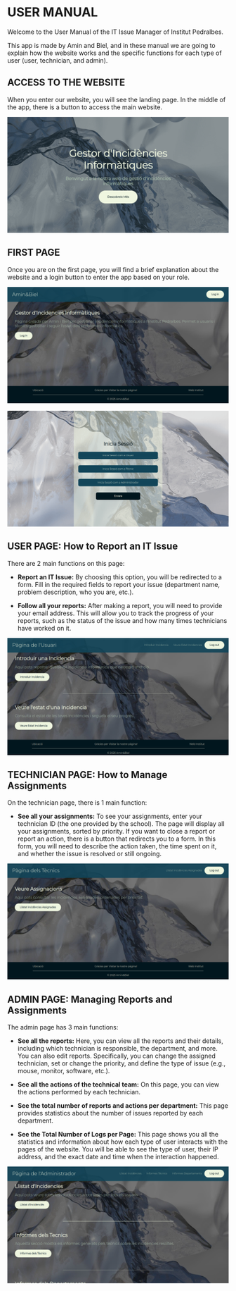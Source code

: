 # USER MANUAL
Welcome to the User Manual of the IT Issue Manager of Institut Pedralbes.

This app is made by Amin and Biel, and in these manual we are going to explain how the website works and the specific functions for each type of user (user, technician, and admin).

## ACCESS TO THE WEBSITE
When you enter our website, you will see the landing page. In the middle of the app, there is a button to access the main website.

![Capt_LadingPage](../php/img/Captura_LandingPage.png)


## FIRST PAGE
Once you are on the first page, you will find a brief explanation about the website and a login button to enter the app based on your role.

![Capt_PaginaPrincipal](../php/img/Captura_PrimeraPag.png)

![Capt_LoginPage](../php/img/Captura_LoginPage.png)

## USER PAGE: How to Report an IT Issue
There are 2 main functions on this page:
- **Report an IT Issue:**
 By choosing this option, you will be redirected to a form. Fill in the required fields to report your issue (department name, problem description, who you are, etc.).

- **Follow all your reports:**
 After making a report, you will need to provide your email address. This will allow you to track the progress of your reports, such as the status of the issue and how many times technicians have worked on it.

![Capt_User](../php/img/Captura_User.png)

## TECHNICIAN PAGE: How to Manage Assignments
On the technician page, there is 1 main function:
- **See all your assignments:**
 To see your assignments, enter your technician ID (the one provided by the school). The page will display all your assignments, sorted by priority.
 If you want to close a report or report an action, there is a button that redirects you to a form. In this form, you will need to describe the action taken, the time spent on it, and whether the issue is resolved or still ongoing.

![Capt_Tecnics](../php/img/Captura_Tecnics.png)

## ADMIN PAGE: Managing Reports and Assignments
The admin page has 3 main functions:
- **See all the reports:**
 Here, you can view all the reports and their details, including which technician is responsible, the department, and more. You can also edit reports. Specifically, you can change the assigned technician, set or change the priority, and define the type of issue (e.g., mouse, monitor, software, etc.).

- **See all the actions of the technical team:**
 On this page, you can view the actions performed by each technician.

- **See the total number of reports and actions per department:**
 This page provides statistics about the number of issues reported by each department.

- **See the Total Number of Logs per Page:**
    This page shows you all the statistics and information about how each type of user interacts with the pages of the website.
    You will be able to see the type of user, their IP address, and the exact date and time when the interaction happened.

![Capt_admin](../php/img/Captura_Admin.png)